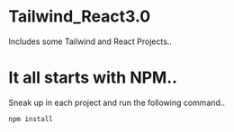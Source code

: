 # Tailwind_React3.0
Includes some Tailwind and React Projects..

# It all starts with NPM..
Sneak up in each project and run the following command..

`npm install`
